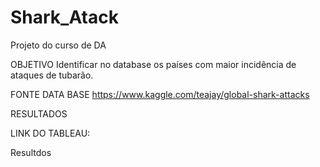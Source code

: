 # Shark_Atack
Projeto do curso de DA

OBJETIVO
Identificar no database os países com maior incidência de ataques de tubarão.

FONTE DATA BASE
https://www.kaggle.com/teajay/global-shark-attacks

RESULTADOS

LINK DO TABLEAU: 

Resultdos
